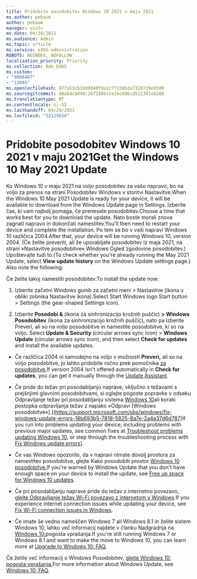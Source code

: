 ```yaml
---
title: Pridobite posodobitev Windows 10 2021 v maju 2021
ms.author: pebaum
author: pebaum
manager: scotv
ms.date: 04/28/2021
ms.audience: Admin
ms.topic: article
ms.service: o365-administration
ROBOTS: NOINDEX, NOFOLLOW
localization_priority: Priority
ms.collection: Adm_O365
ms.custom:
- "9006487"
- "11085"
ms.openlocfilehash: 877a53cb1b08d40fda1c7f238b2e7328739e93d0
ms.sourcegitcommit: d8abdc8490c26f180bcce2ec696cd521381eb288
ms.translationtype: MT
ms.contentlocale: sl-SI
ms.lasthandoff: 04/29/2021
ms.locfileid: "52125638"
---
```

# <a name="get-the-windows-10-may-2021-update"></a><span data-ttu-id="a1698-102">Pridobite posodobitev Windows 10 2021 v maju 2021</span><span class="sxs-lookup"><span data-stu-id="a1698-102">Get the Windows 10 May 2021 Update</span></span>

<span data-ttu-id="a1698-103">Ko Windows 10 v maju 2021 na voljo posodobitev za vašo napravo, bo na voljo za prenos na strani Posodobitev Windows v storitvi Nastavitve.</span><span class="sxs-lookup"><span data-stu-id="a1698-103">When the Windows 10 May 2021 Update is ready for your device, it will be available to download from the Windows Update page in Settings.</span></span> <span data-ttu-id="a1698-104">Izberite čas, ki vam najbolj pomaga, če prenesete posodobitev.</span><span class="sxs-lookup"><span data-stu-id="a1698-104">Choose a time that works best for you to download the update.</span></span> <span data-ttu-id="a1698-105">Nato boste morali znova zagnati napravo in dokončati namestitev.</span><span class="sxs-lookup"><span data-stu-id="a1698-105">You'll then need to restart your device and complete the installation.</span></span> <span data-ttu-id="a1698-106">Po tem se bo v vaši napravi Windows 10 različica 2004.</span><span class="sxs-lookup"><span data-stu-id="a1698-106">After that, your device will be running Windows 10, version 2004.</span></span> <span data-ttu-id="a1698-107">(Če želite preveriti, ali že uporabljate posodobitev iz  maja 2021, na strani »Nastavitve posodobitve« Windows Ogled zgodovine posodobitev.) Upoštevajte tudi to:</span><span class="sxs-lookup"><span data-stu-id="a1698-107">(To check whether you're already running the May 2021 Update, select **View update history** on the Windows Update settings page.) Also note the following:</span></span>  

<span data-ttu-id="a1698-108">Če želite takoj namestiti posodobitev:</span><span class="sxs-lookup"><span data-stu-id="a1698-108">To install the update now:</span></span>

1. <span data-ttu-id="a1698-109">Izberite začetni Windows gumb za začetni meni > Nastavitve (ikona v obliki zobnika Nastavitve ikona).</span><span class="sxs-lookup"><span data-stu-id="a1698-109">Select Start Windows logo Start button > Settings (the gear-shaped Settings icon).</span></span>

1. <span data-ttu-id="a1698-110">Izberite **Posodobi &** (ikona za sinhronizacijo krožnih puščic) **> Windows Posodobitev** (ikona za sinhronizacijo krožnih puščic), nato pa izberite Preveri, ali so na voljo posodobitve in namestite posodobitve, ki so na voljo. </span><span class="sxs-lookup"><span data-stu-id="a1698-110">Select **Update & Security** (circular arrows sync icon) > **Windows Update** (circular arrows sync icon), and then select **Check for updates** and install the available updates.</span></span> 

- <span data-ttu-id="a1698-111">Če različica 2004 ni samodejno na voljo v možnosti **Preveri,** ali so na voljo posodobitve, jo lahko pridobite ročno prek pomočnika [za posodobitve.](https://www.microsoft.com/software-download/windows10)</span><span class="sxs-lookup"><span data-stu-id="a1698-111">If version 2004 isn't offered automatically in **Check for updates**, you can get it manually through the [Update Assistant](https://www.microsoft.com/software-download/windows10).</span></span>

- <span data-ttu-id="a1698-112">Če pride do težav pri posodabljanju naprave, vključno s težavami s prejšnjimi glavnimi posodobitvami, si oglejte pogoste popravke v odseku Odpravljanje težav pri posodabljanju sistema [Windows 10](https://support.microsoft.com/windows/troubleshoot-problems-updating-windows-10-188c2b0f-10a7-d72f-65b8-32d177eb136c)ali koraki postopka odpravljanja težav z napako »Odpravi [Windows posodobitve«].](https://support.microsoft.com/sbs/windows/fix-windows-update-errors-18b693b5-7818-5825-8a7e-2a4a37d6d787)</span><span class="sxs-lookup"><span data-stu-id="a1698-112">If you run into problems updating your device, including problems with previous major updates, see common fixes at [Troubleshoot problems updating Windows 10](https://support.microsoft.com/windows/troubleshoot-problems-updating-windows-10-188c2b0f-10a7-d72f-65b8-32d177eb136c), or step through the troubleshooting process with [Fix Windows update errors](https://support.microsoft.com/sbs/windows/fix-windows-update-errors-18b693b5-7818-5825-8a7e-2a4a37d6d787)].</span></span>

- <span data-ttu-id="a1698-113">Če vas Windows opozorilo, da v napravi nimate dovolj prostora za namestitev posodobitve, glejte Kako posodobiti prostor [Windows 10 posodobitve.](https://support.microsoft.com/help/4013876)</span><span class="sxs-lookup"><span data-stu-id="a1698-113">If you're warned by Windows Update that you don't have enough space on your device to install the update, see [Free up space for Windows 10 updates](https://support.microsoft.com/help/4013876).</span></span>

- <span data-ttu-id="a1698-114">Če pri posodabljanju naprave pride do težav z internetno povezavo, [glejte Odpravljanje težav Wi-Fi povezavo z internetom v Windows](https://support.microsoft.com/windows/fix-wi-fi-connection-issues-in-windows-9424a1f7-6a3b-65a6-4d78-7f07eee84d2c).</span><span class="sxs-lookup"><span data-stu-id="a1698-114">If you experience internet connection issues while updating your device, see [Fix Wi-Fi connection issues in Windows](https://support.microsoft.com/windows/fix-wi-fi-connection-issues-in-windows-9424a1f7-6a3b-65a6-4d78-7f07eee84d2c).</span></span>

- <span data-ttu-id="a1698-115">Če imate še vedno nameščen Windows 7 ali Windows 8.1 in želite sistem Windows 10, lahko več informacij najdete v članku Nadgradnja na [Windows 10:](https://support.microsoft.com/windows/upgrade-to-windows-10-faq-cce52341-7943-594e-72ce-e1cf00382445)pogosta vprašanja.</span><span class="sxs-lookup"><span data-stu-id="a1698-115">If you're still running Windows 7 or Windows 8.1 and want to make the move to Windows 10, you can learn more at [Upgrade to Windows 10: FAQ](https://support.microsoft.com/windows/upgrade-to-windows-10-faq-cce52341-7943-594e-72ce-e1cf00382445).</span></span>

<span data-ttu-id="a1698-116">Če želite več informacij o Windows Posodobitev, [glejte Windows 10: pogosta vprašanja.](https://support.microsoft.com/windows/windows-update-faq-8a903416-6f45-0718-f5c7-375e92dddeb2)</span><span class="sxs-lookup"><span data-stu-id="a1698-116">For more information about Windows Update, see [Windows 10: FAQ](https://support.microsoft.com/windows/windows-update-faq-8a903416-6f45-0718-f5c7-375e92dddeb2).</span></span>


